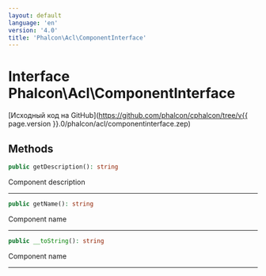 ```yaml
---
layout: default
language: 'en'
version: '4.0'
title: 'Phalcon\Acl\ComponentInterface'
---
```


# Interface **Phalcon\Acl\ComponentInterface**

[Исходный код на GitHub](https://github.com/phalcon/cphalcon/tree/v{{ page.version }}.0/phalcon/acl/componentinterface.zep)

## Methods

```php
public getDescription(): string
```

Component description

* * *

```php
public getName(): string
```

Component name

* * *

```php
public __toString(): string
```

Component name

* * *